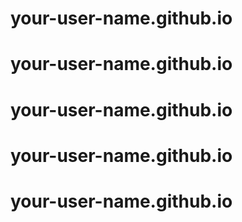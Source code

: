 # your-user-name.github.io
# your-user-name.github.io
# your-user-name.github.io
# your-user-name.github.io
# your-user-name.github.io

